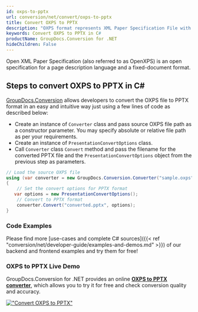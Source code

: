 ```yaml
---
id: oxps-to-pptx
url: conversion/net/convert/oxps-to-pptx
title: Convert OXPS to PPTX
description: "OXPS format represents XML Paper Specification File with .oxps extension. Learn how to convert OXPS to PPTX file programmatically in C# language using GroupDocs.Conversion for .NET library."
keywords: Convert OXPS to PPTX in C#
productName: GroupDocs.Conversion for .NET
hideChildren: False
---
```


Open XML Paper Specification (also referred to as OpenXPS) is an open specification for a page description language and a fixed-document format.

## Steps to convert OXPS to PPTX in C#

[GroupDocs.Conversion](https://products.groupdocs.com/conversion/net) allows developers to convert the OXPS file to PPTX format in an easy and intuitive way just using a few lines of code as described below:

* Create an instance of `Converter` class and pass source OXPS file path as a constructor parameter. You may specify absolute or relative file path as per your requirements. 
* Create an instance of `PresentationConvertOptions` class.
* Call `Converter` class `Convert` method and pass the filename for the converted PPTX file and the `PresentationConvertOptions` object from the previous step as parameters.

```csharp
// Load the source OXPS file
using (var converter = new GroupDocs.Conversion.Converter("sample.oxps"))
{
    // Set the convert options for PPTX format
   var options = new PresentationConvertOptions();
    // Convert to PPTX format
    converter.Convert("converted.pptx", options);
}
```

### Code Examples

Please find more [use-cases and complete C# sources]({{< ref "conversion/net/developer-guide/examples-and-demos.md" >}}) of our backend and frontend examples and try them for free!

### OXPS to PPTX Live Demo

GroupDocs.Conversion for .NET provides an online [**OXPS to PPTX converter**](https://products.groupdocs.app/conversion/oxps-to-pptx), which allows you to try it for free and check conversion quality and accuracy.

[!["Convert OXPS to PPTX"](conversion/net/images/convert-to-pptx/convert-oxps-to-pptx.png)](https://products.groupdocs.app/conversion/oxps-to-pptx)